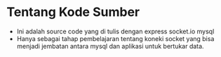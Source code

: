 # Tentang Kode Sumber
<ul>
  <li>Ini adalah source code yang di tulis dengan express socket.io mysql</li>
  <li>Hanya sebagai tahap pembelajaran tentang koneki socket yang bisa menjadi jembatan antara mysql dan aplikasi untuk bertukar data.</li>
</ul>
